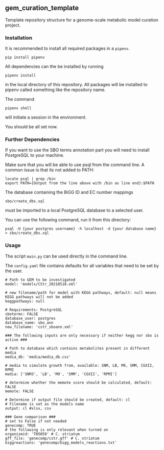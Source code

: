 ## gem_curation_template
Template repository structure for a genome-scale metabolic model curation project.

### Installation

It is recommended to install all required packages in a `pipenv`. 
```
pip install pipenv
```

All dependencies can the be installed by running 
```
pipenv install
```
in the local directory of this repository. All packages will be installed to pipenv called something like the repository name.

The command
```
pipenv shell
```
will initiate a session in the environment.

You should be all set now.

### Further Dependencies

If you want to use the SBO terms annotation part you will need to install PostgreSQL to your machine.

Make sure that you will be able to use psql from the command line. A common issue is that its not added to PATH:
```
locate psql | grep /bin
export PATH={Output from the line above with /bin as line end}:$PATH
```

The database containing the BiGG ID and EC number mappings
```
sbo/create_dbs.sql
```
must be imported to a local PostgreSQL database to a selected user. 

You can use the following command, run it from this directory:
```
psql -U {your postgres username} -h localhost -d {your database name} < sbo/create_dbs.sql 
```

### Usage
The script `main.py` can be used directly in the command line. 

The `config.yaml` file contains defaults for all variables that need to be set by the user.

```
# Path to GEM to be investigated
model: 'models/CStr_20210518.xml' 

# new filename/path for model with KEGG pathways, default: null means KEGG pathways will not be added
keggpathways: null 

# Requirements: PostgreSQL
sboterms: FALSE
database_user: postgres
database_name: sbo_ann
new_filename: 'cstr_sboann.xml'

### The following inputs are only necessary if neither kegg nor sbo is active ###

# Path to database which contains metabolites present in different media
media_db: 'media/media_db.csv' 

# media to simulate growth from, available: SNM, LB, M9, SMM, CGXII, RPMI
media: ['SNM3', 'LB', 'M9', 'SMM', 'CGXII', 'RPMI']

# determine whether the memote score should be calculated, default: FALSE
memote: FALSE

# Determine if output file should be created, default: cl
# Filename is set as the models name
output: cl #xlsx, csv 

### Gene comparison ###
# set to False if not needed
genecomp: TRUE
# the following is only relevant when turned on
organismid: 'T05059' # C. striatum
gff_file: 'genecomp/cstr.gff' # C. striatum
biggreactions: 'genecomp/bigg_models_reactions.txt'
```
